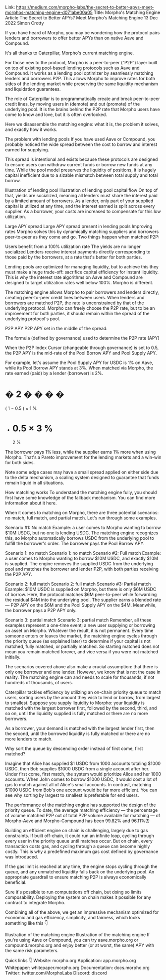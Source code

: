 Link: https://medium.com/morpho-labs/the-secret-to-better-apys-meet-morphos-matching-engine-d071abe00a05
Title: Morpho's Matching Engine Article
The Secret to Better APYs? Meet Morpho's Matching Engine
13 Dec 2022
Simon Crotty

If you have heard of Morpho, you may be wondering how the protocol pairs lenders and borrowers to offer better APYs than on native Aave and Compound.

It's all thanks to Caterpillar, Morpho's current matching engine.

For those new to the protocol, Morpho is a peer-to-peer (“P2P”) layer built on top of existing pool-based lending protocols such as Aave and Compound. It works as a lending pool optimizer by seamlessly matching lenders and borrowers P2P. This allows Morpho to improve rates for both sides of the lending market while preserving the same liquidity mechanism and liquidation guarantees.

The role of Caterpillar is to programmatically create and break peer-to-peer credit lines, by moving users in (demote) and out (promote) of the underlying pool. It is the brains behind the P2P rate that Morpho users have come to know and love, but it is often overlooked.

Here we disassemble the matching engine: what it is, the problem it solves, and exactly how it works.

The problem with lending pools
If you have used Aave or Compound, you probably noticed the wide spread between the cost to borrow and interest earned for supplying.

This spread is intentional and exists because these protocols are designed to ensure users can withdraw current funds or borrow new funds at any time. While the pool model preserves the liquidity of positions, it is hugely capital inefficient due to a sizable mismatch between total supply and total borrow.

Illustration of lending pool
Illustration of lending pool capital flow
On top of that, yields are socialized, meaning all lenders must share the interest paid by a limited amount of borrowers. As a lender, only part of your supplied capital is utilized at any time, and the interest earned is split across every supplier. As a borrower, your costs are increased to compensate for this low utilization.

Large APY spread
Large APY spread present in lending pools
Improving rates
Morpho solves this by dynamically matching suppliers and borrowers peer-to-peer as they come and go. Two things happen when matched P2P:

Users benefit from a 100% utilization rate
The yields are no longer socialized
Lenders receive interest payments directly corresponding to those paid by the borrowers, at a rate that's better for both parties.

Lending pools are optimized for managing liquidity, but to achieve this they must make a huge trade-off: sacrifice capital efficiency for instant liquidity. This is why the interest rate algorithms on Aave and Compound are designed to target utilization rates well below 100%. Morpho is different.

The matching engine allows Morpho to pair borrowers and lenders directly, creating peer-to-peer credit lines between users. When lenders and borrowers are matched P2P, the rate is unconstrained by that of the underlying protocol. Morpho can freely choose the P2P rate, but to be an improvement for both parties, it should remain within the spread of the underlying protocol's pool.

P2P APY
P2P APY set in the middle of the spread:

The formula (defined by governance) used to determine the P2P rate (APY)

When the P2P Index Cursor (changeable through governance) is set to 0.5, the P2P APY is the mid-rate of the Pool Borrow APY and Pool Supply APY.

For example, let's assume the Pool Supply APY for USDC is 1% on Aave, while its Pool Borrow APY stands at 3%. When matched via Morpho, the rate earned (paid) by a lender (borrower) is 2%.

�
2
�
�
�
�
=
(
1
−
0.5
)
×
1
%

- 0.5
  ×
  3
  %
  =
  2
  %

The borrower pays 1% less, while the supplier earns 1% more when using Morpho. That's a Pareto improvement for the lending markets and a win-win for both sides.

Note some edge cases may have a small spread applied on either side due to the delta mechanism, a scaling system designed to guarantee that funds remain liquid in all situations.

How matching works
To understand the matching engine fully, you should first have some knowledge of the fallback mechanism. You can find more information about it here.

When it comes to matching on Morpho, there are three potential scenarios: no match, full match, and partial match. Let's run through some examples.

Scenario #1: No match
Example: a user comes to Morpho wanting to borrow $10M USDC, but no one is lending USDC. The matching engine recognizes this, so Morpho automatically borrows USDC from the underlying pool to fulfill the borrower's order. The borrower pays the Pool Borrow APY.

Scenario 1: no match
Scenario 1: no match
Scenario #2: Full match
Example: a user comes to Morpho wanting to borrow $10M USDC, and exactly $10M is supplied. The engine removes the supplied USDC from the underlying pool and matches the borrower and lender P2P, with both parties receiving the P2P APY.

Scenario 2: full match
Scenario 2: full match
Scenario #3: Partial match
Example: $10M USDC is supplied on Morpho, but there is only $6M USDC of borrow. Here, the protocol matches $6M peer-to-peer while forwarding the residual $4M into the underlying pool. The supplier earns a blended rate — P2P APY on the $6M and the Pool Supply APY on the $4M. Meanwhile, the borrower pays a P2P APY only.

Scenario 3: partial match
Scenario 3: partial match
Remember, all these examples represent a one-time event; a new user supplying or borrowing an asset on Morpho. Whatever the result, it is not permanent. Every time someone enters or leaves the market, the matching engine cycles through the priority queue (as explained later) to determine if your capital is not matched, fully matched, or partially matched. So starting matched does not mean you remain matched forever, and vice versa if you were not matched initially.

The scenarios covered above also make a crucial assumption: that there is only one borrower and one lender. However, we know that is not the case in reality. The matching engine can and needs to scale for thousands, if not hundreds of thousands, of users.

Caterpillar tackles efficiency by utilizing an on-chain priority queue to match users, sorting users by the amount they wish to lend or borrow, from largest to smallest. Suppose you supply liquidity to Morpho: your liquidity is matched with the largest borrower first, followed by the second, third, and so on, until the liquidity supplied is fully matched or there are no more borrowers.

As a borrower, your demand is matched with the largest lender first, then the second, until the borrowed liquidity is fully matched or there are no more lenders to match.

Why sort the queue by descending order instead of first come, first matched?

Imagine that Alice has supplied $1 USDC from 1000 accounts totaling $1000 USDC, then Bob supplies $1000 USDC from a single account after her. Under first come, first match, the system would prioritize Alice and her 1000 accounts. When John comes to borrow $1000 USDC, it would cost a lot of gas to match against all of Alice's small accounts. In contrast, matching $1000 USDC from Bob's one account would be far more efficient. You can see why sorting by largest to smallest is preferable for end users.

The performance of the matching engine has supported the design of the priority queue. To date, the average matching efficiency — the percentage of volume matched P2P out of total P2P volume available for matching — of Morpho-Aave and Morpho-Compound has been 99.82% and 96.11%(!)

Building an efficient engine on chain is challenging, largely due to gas constraints. If built off-chain, it could run an infinite loop, cycling through every user in the priority queue until matches occur. But on chain, every transaction costs gas, and cycling through a queue can become highly costly. This is why a predefined maximum gas cost defined by governance was introduced.

If the gas limit is reached at any time, the engine stops cycling through the queue, and any unmatched liquidity falls back on the underlying pool. An appropriate guardrail to ensure matching P2P is always economically beneficial.

Sure it's possible to run computations off chain, but doing so limits composability. Deploying the system on chain makes it possible for any contract to integrate Morpho.

Combining all of the above, we get an impressive mechanism optimized for economic and gas efficiency, simplicity, and fairness, which looks something like this 👇

Illustration of the matching engine
Illustration of the matching engine
If you're using Aave or Compound, you can try aave.morpho.org or compound.morpho.org and enjoy better (or at worst, the same) APY with the same risk parameters.

Quick links 👇
Website: morpho.org
Application: app.morpho.org
Whitepaper: whitepaper.morpho.org
Documentation: docs.morpho.org
Twitter: twitter.com/MorphoLabs
Discord: discord
